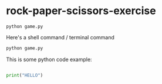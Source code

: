# rock-paper-scissors-exercise

```
python game.py
```


Here's a shell command / terminal command
```sh
python game.py
```


This is some python code example:

```py

print("HELLO")
```